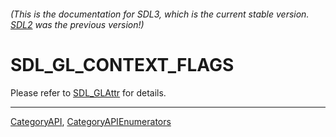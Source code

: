 ###### (This is the documentation for SDL3, which is the current stable version. [SDL2](https://wiki.libsdl.org/SDL2/) was the previous version!)
# SDL_GL_CONTEXT_FLAGS

Please refer to [SDL_GLAttr](SDL_GLAttr) for details.

----
[CategoryAPI](CategoryAPI), [CategoryAPIEnumerators](CategoryAPIEnumerators)


